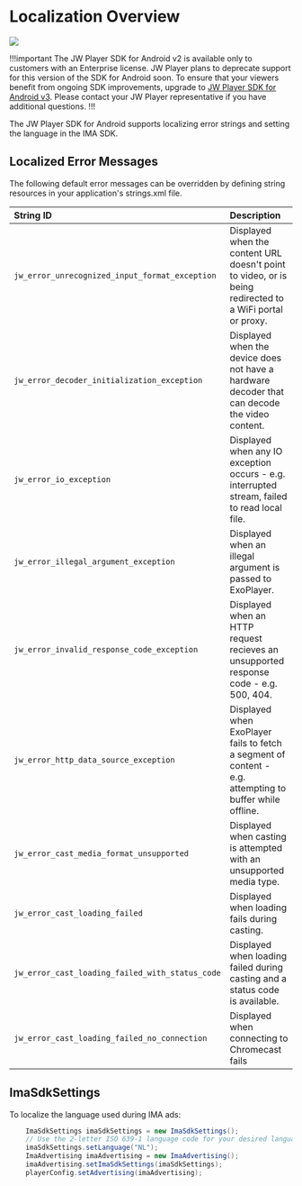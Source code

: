 # Localization Overview

<img src="https://img.shields.io/badge/%20-Android%20v2%20DEPRECATED-FFBA43.svg?logo=android&logoColor=gray">

!!!important
The JW Player SDK for Android v2 is available only to customers with an Enterprise license. JW Player plans to deprecate support for this version of the SDK for Android soon. To ensure that your viewers benefit from ongoing SDK improvements, upgrade to [JW Player SDK for Android v3](https://developer.jwplayer.com/sdk/android/docs/developer-guide/index.html). Please contact your JW Player representative if you have additional questions.
!!!

The JW Player SDK for Android supports localizing error strings and setting the language in the IMA SDK.

## Localized Error Messages

The following default error messages can be overridden by defining string resources in your application's strings.xml file.

| String ID                                       | Description                                                                                              |
|:------------------------------------------------|:---------------------------------------------------------------------------------------------------------|
| `jw_error_unrecognized_input_format_exception`  | Displayed when the content URL doesn't point to video, or is being redirected to a WiFi portal or proxy. |
| `jw_error_decoder_initialization_exception`     | Displayed when the device does not have a hardware decoder that can decode the video content.            |
| `jw_error_io_exception`                         | Displayed when any IO exception occurs - e.g. interrupted stream, failed to read local file.             |
| `jw_error_illegal_argument_exception`           | Displayed when an illegal argument is passed to ExoPlayer.                                               |
| `jw_error_invalid_response_code_exception`      | Displayed when an HTTP request recieves an unsupported response code - e.g. 500, 404.                    |
| `jw_error_http_data_source_exception`           | Displayed when ExoPlayer fails to fetch a segment of content - e.g. attempting to buffer while offline.  |
| `jw_error_cast_media_format_unsupported`        | Displayed when casting is attempted with an unsupported media type.                                      |
| `jw_error_cast_loading_failed`                  | Displayed when loading fails during casting.                                                             |
| `jw_error_cast_loading_failed_with_status_code` | Displayed when loading failed during casting and a status code is available.                             |
| `jw_error_cast_loading_failed_no_connection`    | Displayed when connecting to Chromecast fails                                                            |

## ImaSdkSettings

To localize the language used during IMA ads:

```java
	ImaSdkSettings imaSdkSettings = new ImaSdkSettings();
	// Use the 2-letter ISO 639-1 language code for your desired language 
	imaSdkSettings.setLanguage("NL");
	ImaAdvertising imaAdvertising = new ImaAdvertising();
	imaAdvertising.setImaSdkSettings(imaSdkSettings);
	playerConfig.setAdvertising(imaAdvertising);
```
